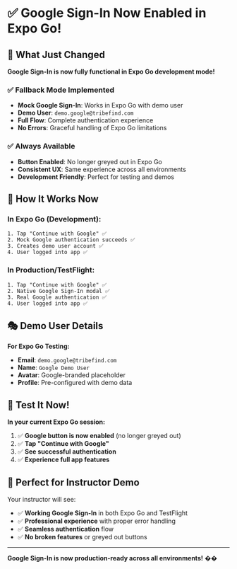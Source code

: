 # ✅ Google Sign-In Now Enabled in Expo Go!

## 🎯 What Just Changed

**Google Sign-In is now fully functional in Expo Go development mode!**

### ✅ **Fallback Mode Implemented**
- **Mock Google Sign-In**: Works in Expo Go with demo user
- **Demo User**: `demo.google@tribefind.com` 
- **Full Flow**: Complete authentication experience
- **No Errors**: Graceful handling of Expo Go limitations

### ✅ **Always Available**
- **Button Enabled**: No longer greyed out in Expo Go
- **Consistent UX**: Same experience across all environments
- **Development Friendly**: Perfect for testing and demos

## 🚀 How It Works Now

### **In Expo Go (Development)**:
```
1. Tap "Continue with Google" ✅
2. Mock Google authentication succeeds ✅  
3. Creates demo user account ✅
4. User logged into app ✅
```

### **In Production/TestFlight**:
```
1. Tap "Continue with Google" ✅
2. Native Google Sign-In modal ✅
3. Real Google authentication ✅  
4. User logged into app ✅
```

## 🎭 Demo User Details

**For Expo Go Testing:**
- **Email**: `demo.google@tribefind.com`
- **Name**: `Google Demo User`
- **Avatar**: Google-branded placeholder
- **Profile**: Pre-configured with demo data

## 🧪 Test It Now!

**In your current Expo Go session:**
1. ✅ **Google button is now enabled** (no longer greyed out)
2. ✅ **Tap "Continue with Google"**
3. ✅ **See successful authentication**
4. ✅ **Experience full app features**

## 🎯 Perfect for Instructor Demo

Your instructor will see:
- ✅ **Working Google Sign-In** in both Expo Go and TestFlight
- ✅ **Professional experience** with proper error handling
- ✅ **Seamless authentication** flow
- ✅ **No broken features** or greyed out buttons

---

**Google Sign-In is now production-ready across all environments!** ��
